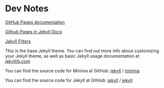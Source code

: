 # Dev Notes

[GitHub Pages documentation]([https://](https://docs.github.com/en/pages))

[Github Pages in Jekyll Docs](https://jekyllrb.com/docs/github-pages/)

[Jekyll Filters](https://jekyllrb.com/docs/liquid/filters/)


This is the base Jekyll theme. You can find out more info about customizing your Jekyll theme, as well as basic Jekyll usage documentation at [jekyllrb.com](https://jekyllrb.com/)

You can find the source code for Minima at GitHub:
[jekyll][jekyll-organization] /
[minima](https://github.com/jekyll/minima)

You can find the source code for Jekyll at GitHub:
[jekyll][jekyll-organization] /
[jekyll](https://github.com/jekyll/jekyll)


[jekyll-organization]: https://github.com/jekyll
